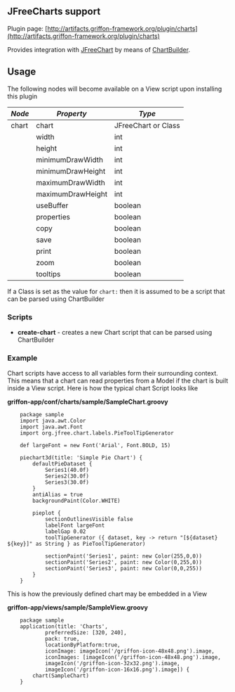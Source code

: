 
JFreeCharts support
-------------------

Plugin page: [http://artifacts.griffon-framework.org/plugin/charts](http://artifacts.griffon-framework.org/plugin/charts)


Provides integration with [JFreeChart][1] by means of [ChartBuilder][2].

Usage
-----

The following nodes will become available on a View script upon installing this plugin

| *Node* | *Property*        | *Type*              |
| ------ | ----------------- | ------------------- |
| chart  | chart             | JFreeChart or Class |
|        | width             | int                 |
|        | height            | int                 |
|        | minimumDrawWidth  | int                 |
|        | minimumDrawHeight | int                 |
|        | maximumDrawWidth  | int                 |
|        | maximumDrawHeight | int                 |
|        | useBuffer         | boolean             |
|        | properties        | boolean             |
|        | copy              | boolean             |
|        | save              | boolean             |
|        | print             | boolean             |
|        | zoom              | boolean             |
|        | tooltips          | boolean             |

If a Class is set as the value for `chart:` then it is assumed to be a script that can be parsed using ChartBuilder

### Scripts

 * __create-chart__ - creates a new Chart script that can be parsed using ChartBuilder

### Example

Chart scripts have access to all variables form their surrounding context. This means that a chart can read properties
from a Model if the chart is built inside a View script. Here is how the typical chart Script looks like

__griffon-app/conf/charts/sample/SampleChart.groovy__

        package sample
        import java.awt.Color
        import java.awt.Font
        import org.jfree.chart.labels.PieToolTipGenerator

        def largeFont = new Font('Arial', Font.BOLD, 15)

        piechart3d(title: 'Simple Pie Chart') {
            defaultPieDataset {
                Series1(40.0f)
                Series2(30.0f)
                Series3(30.0f)
            }
            antiAlias = true
            backgroundPaint(Color.WHITE)

            pieplot {
                sectionOutlinesVisible false
                labelFont largeFont
                labelGap 0.02
                toolTipGenerator ({ dataset, key -> return "[${dataset} ${key}]" as String } as PieToolTipGenerator)

                sectionPaint('Series1', paint: new Color(255,0,0))
                sectionPaint('Series2', paint: new Color(0,255,0))
                sectionPaint('Series3', paint: new Color(0,0,255))
            }
        }

This is how the previously defined chart may be embedded in a View

__griffon-app/views/sample/SampleView.groovy__

        package sample
        application(title: 'Charts',
                preferredSize: [320, 240],
                pack: true,
                locationByPlatform:true,
                iconImage: imageIcon('/griffon-icon-48x48.png').image,
                iconImages: [imageIcon('/griffon-icon-48x48.png').image,
                imageIcon('/griffon-icon-32x32.png').image,
                imageIcon('/griffon-icon-16x16.png').image]) {
            chart(SampleChart)
        }

[1]: http://www.jfree.org/jfreechart
[2]: https://java.net/projects/groovychart

